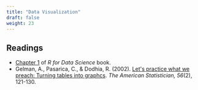 ```yaml
---
title: "Data Visualization"
draft: false
weight: 23
---
```


## Readings

* [Chapter 1](https://r4ds.had.co.nz/data-visualisation.html) of *R for Data Science* book.
* Gelman, A., Pasarica, C., & Dodhia, R. (2002). [Let's practice what we preach: Turning tables into graphcs](http://www.stat.columbia.edu/~gelman/research/published/dodhia.pdf). *The American Statistician, 56*(2), 121-130.
